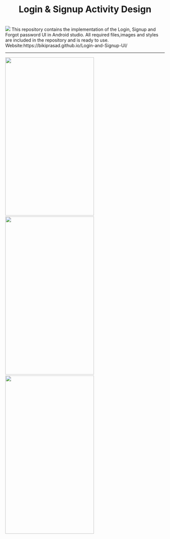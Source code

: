 <center><h1>Login & Signup Activity Design</h1></center>
<br>
<img src="https://github.com/Bikiprasad/collegeproject/blob/master/Frame1.png"/>
This repository contains the implementation of the Login, Signup and Forgot password UI in Android studio.
All required files,images and styles are included in the repository and is ready to use.<br>
Website:https://bikiprasad.github.io/Login-and-Signup-UI/<br>
<hr width="100%" height="2" color="#574CC9" >
<div class="col-md-4">
<img src="https://github.com/Bikiprasad/collegeproject/blob/master/Login.jpg" height="500px" width="280"/>&nbsp
<img src="https://github.com/Bikiprasad/collegeproject/blob/master/signup.jpg" height="500px" width="280"/>&nbsp
<img src="https://github.com/Bikiprasad/collegeproject/blob/master/forgetpassword.jpg" height="500px" width="280"/>
</div>
